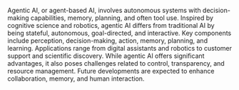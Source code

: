 Agentic AI, or agent-based AI, involves autonomous systems with decision-making capabilities, memory, planning, and often tool use. Inspired by cognitive science and robotics, agentic AI differs from traditional AI by being stateful, autonomous, goal-directed, and interactive. Key components include perception, decision-making, action, memory, planning, and learning. Applications range from digital assistants and robotics to customer support and scientific discovery. While agentic AI offers significant advantages, it also poses challenges related to control, transparency, and resource management. Future developments are expected to enhance collaboration, memory, and human interaction.